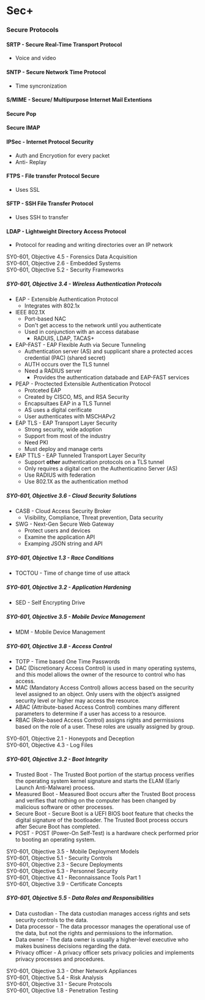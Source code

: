 # Sec+ 

### Secure Protocols
#### SRTP - Secure Real-Time Transport Protocol  
* Voice and video
#### SNTP - Secure Network Time Protocol  
* Time syncronization  
#### S/MIME - Secure/ Multipurpose Internet Mail Extentions
#### Secure Pop
#### Secure IMAP
#### IPSec - Internet Protocol Security 
* Auth and Encryotion for every packet
* Anti- Replay
#### FTPS - File transfer Protocol Secure  
* Uses SSL
#### SFTP - SSH File Transfer Protocol  
* Uses SSH to transfer
#### LDAP - Lightweight Directory Access Protocol  
* Protocol for reading and writing directories over an IP network

SY0-601, Objective 4.5 - Forensics Data Acquisition  
SY0-601, Objective 2.6 - Embedded Systems  
SY0-601, Objective 5.2 - Security Frameworks  
##### SY0-601, Objective 3.4 - Wireless Authentication Protocols   
* EAP - Extensible Authentication Protocol
  * Integrates with 802.1x
* IEEE 802.1X
  * Port-based NAC
  * Don't get access to the network until you authenticate
  * Used in conjunction with an access database
    * RADUIS, LDAP, TACAS+
* EAP-FAST - EAP Flexible Auth via Secure Tunneling
  * Authentication server (AS) and supplicant share a protected acces credential (PAC) (shared secret)
  * AUTH occurs over the TLS tunnel
  * Need a RADIUS server
    * Provides the authentication databade and EAP-FAST services
* PEAP - Proctected Extensible Authentication Protocol
  * Protceted EAP
  * Created by CISCO, MS, and RSA Security
  * Encapsultaes EAP in a TLS Tunnel
  * AS uses a digital cerificate
  * User authenticates with MSCHAPv2
* EAP TLS - EAP Transport Layer Security
  * Strong security, wide adoption
  * Support from most of the industry
  * Need PKI
  * Must deploy and manage certs
* EAP TTLS - EAP Tunneled Transport Layer Security
  * Support __other__ authentication protocols on a TLS tunnel
  * Only requires a digital cert on the Authenticatino Server (AS)
  * Use RADIUS with federation 
  * Use 802.1X as the authentication method
    
##### SY0-601, Objective 3.6 - Cloud Security Solutions  
* CASB - Cloud Access Security Broker
  * Visibility, Compliance, Threat prevention, Data security
* SWG - Next-Gen Secure Web Gateway
  * Protect users and devices
  * Examine the application API
  * Examping JSON string and API   

##### SY0-601, Objective 1.3 - Race Conditions  
* TOCTOU - Time of change time of use attack

##### SY0-601, Objective 3.2 - Application Hardening  
* SED - Self Encrypting Drive  

##### SY0-601, Objective 3.5 - Mobile Device Management  
* MDM - Mobile Device Management
  
##### SY0-601, Objective 3.8 - Access Control  
* TOTP - Time based One Time Passwords
* DAC (Discretionary Access Control) is used in many operating systems, and this model allows the owner of the resource to control who has access.
* MAC (Mandatory Access Control) allows access based on the security level assigned to an object. Only users with the object’s assigned security level or higher may access the resource.
* ABAC (Attribute-based Access Control) combines many different parameters to determine if a user has access to a resource.
* RBAC (Role-based Access Control) assigns rights and permissions based on the role of a user. These roles are usually assigned by group.
  
SY0-601, Objective 2.1 - Honeypots and Deception  
SY0-601, Objective 4.3 - Log Files  
##### SY0-601, Objective 3.2 - Boot Integrity  
* Trusted Boot - The Trusted Boot portion of the startup process verifies the operating system kernel signature and starts the ELAM (Early Launch Anti-Malware) process.
* Measured Boot - Measured Boot occurs after the Trusted Boot process and verifies that nothing on the computer has been changed by malicious software or other processes.
* Secure Boot - Secure Boot is a UEFI BIOS boot feature that checks the digital signature of the bootloader. The Trusted Boot process occurs after Secure Boot has completed.
* POST - POST (Power-On Self-Test) is a hardware check performed prior to booting an operating system.


SY0-601, Objective 3.5 - Mobile Deployment Models  
SY0-601, Objective 5.1 - Security Controls  
SY0-601, Objective 2.3 - Secure Deployments  
SY0-601, Objective 5.3 - Personnel Security  
SY0-601, Objective 4.1 - Reconnaissance Tools Part 1  
SY0-601, Objective 3.9 - Certificate Concepts    

##### SY0-601, Objective 5.5 - Data Roles and Responsibilities  
* Data custodian - The data custodian manages access rights and sets security controls to the data.  
* Data processor - The data processor manages the operational use of the data, but not the rights and permissions to the information.  
* Data owner - The data owner is usually a higher-level  executive who makes business decisions regarding the data.  
* Privacy officer - A privacy officer sets privacy policies and implements privacy processes and procedures.   

SY0-601, Objective 3.3 - Other Network Appliances  
SY0-601, Objective 5.4 - Risk Analysis  
SY0-601, Objective 3.1 - Secure Protocols  
SY0-601, Objective 1.8 - Penetration Testing  

